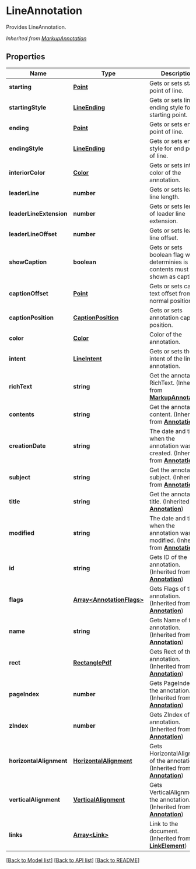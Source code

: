 # LineAnnotation
Provides LineAnnotation.

*Inherited from [MarkupAnnotation](MarkupAnnotation.md)*
## Properties
Name | Type | Description | Notes
------------ | ------------- | ------------- | -------------
**starting** | [**Point**](Point.md) | Gets or sets starting point of line. | 
**startingStyle** | [**LineEnding**](LineEnding.md) | Gets or sets line ending style for line starting point. | [optional]
**ending** | [**Point**](Point.md) | Gets or sets ending point of line. | 
**endingStyle** | [**LineEnding**](LineEnding.md) | Gets or sets ending style for end point of line. | [optional]
**interiorColor** | [**Color**](Color.md) | Gets or sets interior color of the annotation. | [optional]
**leaderLine** | **number** | Gets or sets leader line length. | [optional]
**leaderLineExtension** | **number** | Gets or sets length of leader line extension. | [optional]
**leaderLineOffset** | **number** | Gets or sets leader line offset. | [optional]
**showCaption** | **boolean** | Gets or sets boolean flag which determinies is contents must be shown as caption. | [optional]
**captionOffset** | [**Point**](Point.md) | Gets or sets caption text offset from its normal position. | [optional]
**captionPosition** | [**CaptionPosition**](CaptionPosition.md) | Gets or sets annotation caption position. | [optional]
**color** | [**Color**](Color.md) | Color of the annotation. | [optional]
**intent** | [**LineIntent**](LineIntent.md) | Gets or sets the intent of the line annotation. | [optional]
**richText** | **string** | Get the annotation RichText. (Inherited from **[MarkupAnnotation](MarkupAnnotation.md)**) | [optional]
**contents** | **string** | Get the annotation content. (Inherited from **[Annotation](Annotation.md)**) | [optional]
**creationDate** | **string** | The date and time when the annotation was created. (Inherited from **[Annotation](Annotation.md)**) | [optional]
**subject** | **string** | Get the annotation subject. (Inherited from **[Annotation](Annotation.md)**) | [optional]
**title** | **string** | Get the annotation title. (Inherited from **[Annotation](Annotation.md)**) | [optional]
**modified** | **string** | The date and time when the annotation was last modified. (Inherited from **[Annotation](Annotation.md)**) | [optional]
**id** | **string** | Gets ID of the annotation. (Inherited from **[Annotation](Annotation.md)**) | [optional]
**flags** | [**Array&lt;AnnotationFlags&gt;**](AnnotationFlags.md) | Gets Flags of the annotation. (Inherited from **[Annotation](Annotation.md)**) | [optional]
**name** | **string** | Gets Name of the annotation. (Inherited from **[Annotation](Annotation.md)**) | [optional]
**rect** | [**RectanglePdf**](RectanglePdf.md) | Gets Rect of the annotation. (Inherited from **[Annotation](Annotation.md)**) | 
**pageIndex** | **number** | Gets PageIndex of the annotation. (Inherited from **[Annotation](Annotation.md)**) | [optional]
**zIndex** | **number** | Gets ZIndex of the annotation. (Inherited from **[Annotation](Annotation.md)**) | [optional]
**horizontalAlignment** | [**HorizontalAlignment**](HorizontalAlignment.md) | Gets HorizontalAlignment of the annotation. (Inherited from **[Annotation](Annotation.md)**) | [optional]
**verticalAlignment** | [**VerticalAlignment**](VerticalAlignment.md) | Gets VerticalAlignment of the annotation. (Inherited from **[Annotation](Annotation.md)**) | [optional]
**links** | [**Array&lt;Link&gt;**](Link.md) | Link to the document. (Inherited from **[LinkElement](LinkElement.md)**) | [optional]

[[Back to Model list]](../README.md#documentation-for-models) [[Back to API list]](../README.md#documentation-for-api-endpoints) [[Back to README]](../README.md)

